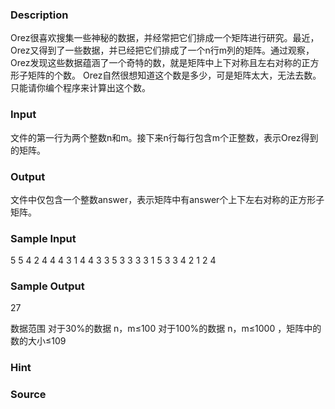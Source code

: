 
### Description
Orez很喜欢搜集一些神秘的数据，并经常把它们排成一个矩阵进行研究。最近，Orez又得到了一些数据，并已经把它们排成了一个n行m列的矩阵。通过观察，Orez发现这些数据蕴涵了一个奇特的数，就是矩阵中上下对称且左右对称的正方形子矩阵的个数。
Orez自然很想知道这个数是多少，可是矩阵太大，无法去数。只能请你编个程序来计算出这个数。


### Input
文件的第一行为两个整数n和m。接下来n行每行包含m个正整数，表示Orez得到的矩阵。


### Output
文件中仅包含一个整数answer，表示矩阵中有answer个上下左右对称的正方形子矩阵。


### Sample Input
5 5
4 2 4 4 4 
3 1 4 4 3 
3 5 3 3 3 
3 1 5 3 3 
4 2 1 2 4 


### Sample Output
27

数据范围
对于30%的数据  n，m≤100
对于100%的数据  n，m≤1000 ，矩阵中的数的大小≤109

### Hint

### Source
